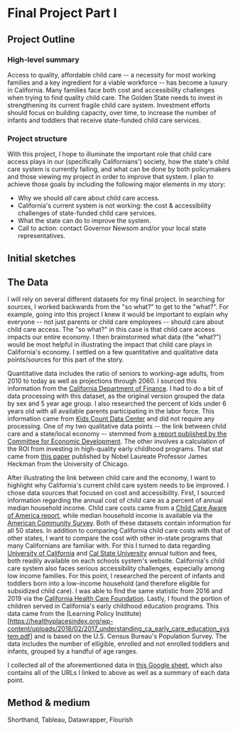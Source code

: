 # Final Project Part I

## Project Outline

### High-level summary
Access to quality, affordable child care -- a necessity for most working families and a key ingredient for a viable workforce -- has become a luxury in California. Many families face both cost and accessibility challenges when trying to find quality child care. The Golden State needs to invest in strengthening its current fragile child care system. Investment efforts should focus on building capacity, over time, to increase the number of infants and toddlers that receive state-funded child care services.

### Project structure
With this project, I hope to illuminate the important role that child care access plays in our (specifically Californians') society, how the state's child care system is currently failing, and what can be done by both policymakers and those viewing my project in order to improve that system. I plan to achieve those goals by including the following major elements in my story: 

 - Why we should *all* care about child care access.
 - California's current system is not working: the cost & accessibility challenges of state-funded child care services.
 - What the state can do to improve the system.
 - Call to action: contact Governor Newsom and/or your local state representatives.

## Initial sketches



## The Data
I will rely on several different datasets for my final project. In searching for sources, I worked backwards from the "so what?" to get to the "what?". For example, going into this project I knew it would be important to explain why everyone -- not just parents or child care employees -- should care about child care access. The "so what?" in this case is that child care access impacts our entire economy. I then brainstormed what data (the "what?") would be most helpful in illustrating the impact that child care plays in California's economy. I settled on a few quantitative and qualitative data points/sources for this part of the story. 

Quantitative data includes the ratio of seniors to working-age adults, from 2010 to today as well as projections through 2060. I sourced this information from the [California Department of Finance](https://www.dof.ca.gov/Forecasting/Demographics/Projections/). I had to do a bit of data processing with this dataset, as the original version grouped the data by sex and 5 year age group. I also researched the percent of kids under 6 years old with all available parents participating in the labor force. This information came from [Kids Count Data Center](https://datacenter.kidscount.org/data/tables/5057-children-under-age-6-with-all-available-parents-in-the-labor-force?loc=1&loct=1#detailed/2/6/false/871,870,573,869,36,868,867,133,38,35/any/11472,11473) and did not require any processing. One of my two qualitative data points -- the link between child care and a state/local economy -- stemmed from [a report published by the Committee for Economic Development](https://www.ced.org/childcareimpact). The other involves a calculation of the ROI from investing in high-quality early childhood programs. That stat came from [this paper](https://www.nber.org/system/files/working_papers/w22993/w22993.pdf) published by Nobel Laureate Professor James Heckman from the University of Chicago.

After illustrating the link between child care and the economy, I want to highlight why California's current child care system needs to be improved. I chose data sources that focused on cost and accessibility. First, I sourced information regarding the annual cost of child care as a percent of annual median household income. Child care costs came from a [Child Care Aware of America report](https://www.childcareaware.org/wp-content/uploads/2020/09/2020StateFactSheets-UPDATE-AllStates-09242020.pdf?utm_campaign=Picking%20Up%20The%20Pieces&utm_source=52%20SFS%20%20PDF), while median household income is available via the [American Community Survey](https://www2.census.gov/programs-surveys/acs/summary_file/2019/data/1_year_geographic_comparison_tables/GCT1901.csv). Both of these datasets contain information for all 50 states. In addition to comparing California child care costs with that of other states, I want to compare the cost with other in-state programs that many Californians are familiar with. For this I turned to data regarding [University of California](https://www.ucop.edu/operating-budget/_files/fees/202021/2020-21_total_charges_by_campus.pdf) and [Cal State University](https://www2.calstate.edu/attend/paying-for-college/Documents/20-21-coa.pdf) annual tuition and fees, both readily available on each schools system's website. California's child care system also faces serious accessibility challenges, especially among low income families. For this point, I researched the percent of infants and toddlers born into a low-income household (and therefore eligible for subsidized child care). I was able to find the same statistic from 2016 and 2019 via the [California Health Care Foundation](https://www.chcf.org/collection/maternity-care-california-almanac/). Lastly, I found the portion of children served in California's early childhood education programs. This data came from the (Learning Policy Institute)[https://healthyplacesindex.org/wp-content/uploads/2018/02/2017_understanding_ca_early_care_education_system.pdf] and is based on the U.S. Census Bureau's Population Survey. The data includes the number of elligible, enrolled and not enrolled toddlers and infants, grouped by a handful of age ranges.

I collected all of the aforementioned data in [this Google sheet](https://docs.google.com/spreadsheets/d/1pzjf7OrJH5477HYisvjivKc-lohD58QGjXnWbxZHZu4/edit#gid=460906644), which also contains all of the URLs I linked to above as well as a summary of each data point. 

## Method & medium
Shorthand, Tableau, Datawrapper, Flourish
